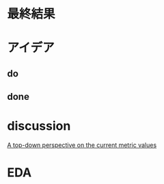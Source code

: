 # 最終結果

# アイデア
## do

## done

# discussion
[A top-down perspective on the current metric values](https://www.kaggle.com/competitions/otto-recommender-system/discussion/363874)
# EDA
